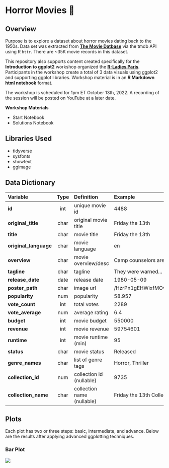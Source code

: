 

# Horror Movies :zombie:

## Overview

Purpose is to explore a dataset about horror movies dating back to the 1950s. Data set was extracted from **[The Movie Datbase](https://www.themoviedb.org)** via the tmdb API using R <code>httr</code>. There are ~35K movie records in this dataset.

This repository also supports content created specifically for the **Introduction to ggplot2** workshop organized the **[R-Ladies Paris](https://twitter.com/rladiesparis)**. Participants in the workshop create a total of 3 data visuals using ggplot2 and supporting ggplot libraries. Workshop material is in an **R Markdown html notebook** format. 

The workshop is scheduled for 1pm ET October 13th, 2022. A recording of the session will be posted on YouTube at a later date.

**Workshop Materials**

- Start Notebook
- Solutions Notebook

## Libraries Used

- tidyverse
- sysfonts
- showtext
- ggimage

## Data Dictionary

| **Variable**          | **Type** | **Definition**             | **Example**                     |
|:---------------|:--------------:|:------------------|:---------------------|
| **id**                |   int    | unique movie id            | 4488                            |
| **original_title**    |   char   | original movie title       | Friday the 13th                 |
| **title**             |   char   | movie title                | Friday the 13th                 |
| **original_language** |   char   | movie language             | en                              |
| **overview**          |   char   | movie overview/desc        | Camp counselors are stalked...  |
| **tagline**           |   char   | tagline                    | They were warned...             |
| **release_date**      |   date   | release date               | 1980-05-09                      |
| **poster_path**       |   char   | image url                  | /HzrPn1gEHWixfMOvOehOTlHROo.jpg |
| **popularity**        |   num    | popularity                 | 58.957                          |
| **vote_count**        |   int    | total votes                | 2289                            |
| **vote_average**      |   num    | average rating             | 6.4                             |
| **budget**            |   int    | movie budget               | 550000                          |
| **revenue**           |   int    | movie revenue              | 59754601                        |
| **runtime**           |   int    | movie runtime (min)        | 95                              |
| **status**            |   char   | movie status               | Released                        |
| **genre_names**       |   char   | list of genre tags         | Horror, Thriller                |
| **collection_id**     |   num    | collection id (nullable)   | 9735                            |
| **collection_name**   |   char   | collection name (nullable) | Friday the 13th Collection      |

## Plots

Each plot has two or three steps: basic, intermediate, and advance. Below are the results after applying advanced ggplotting techniques.

### Bar Plot
![](https://raw.githubusercontent.com/tashapiro/horror-movies/main/plots/bar-plot.png)

